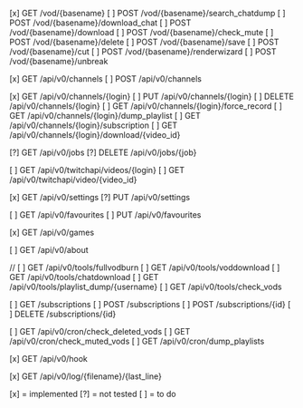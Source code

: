 [x] GET /vod/{basename}
[ ] POST /vod/{basename}/search_chatdump
[ ] POST /vod/{basename}/download_chat
[ ] POST /vod/{basename}/download
[ ] POST /vod/{basename}/check_mute
[ ] POST /vod/{basename}/delete
[ ] POST /vod/{basename}/save
[ ] POST /vod/{basename}/cut
[ ] POST /vod/{basename}/renderwizard
[ ] POST /vod/{basename}/unbreak

[x] GET /api/v0/channels
[ ] POST /api/v0/channels

[x] GET /api/v0/channels/{login}
[ ] PUT /api/v0/channels/{login}
[ ] DELETE /api/v0/channels/{login}
[ ] GET /api/v0/channels/{login}/force_record
[ ] GET /api/v0/channels/{login}/dump_playlist
[ ] GET /api/v0/channels/{login}/subscription
[ ] GET /api/v0/channels/{login}/download/{video_id}

[?] GET /api/v0/jobs
[?] DELETE /api/v0/jobs/{job}

[ ] GET /api/v0/twitchapi/videos/{login}
[ ] GET /api/v0/twitchapi/video/{video_id}

[x] GET /api/v0/settings
[?] PUT /api/v0/settings

[ ] GET /api/v0/favourites
[ ] PUT /api/v0/favourites

[x] GET /api/v0/games

[ ] GET /api/v0/about

// [ ] GET /api/v0/tools/fullvodburn
[ ] GET /api/v0/tools/voddownload
[ ] GET /api/v0/tools/chatdownload
[ ] GET /api/v0/tools/playlist_dump/{username}
[ ] GET /api/v0/tools/check_vods

[ ] GET /subscriptions
[ ] POST /subscriptions
[ ] POST /subscriptions/{id}
[ ] DELETE /subscriptions/{id}

[ ] GET /api/v0/cron/check_deleted_vods
[ ] GET /api/v0/cron/check_muted_vods
[ ] GET /api/v0/cron/dump_playlists

[x] GET /api/v0/hook

[x] GET /api/v0/log/{filename}/{last_line}


[x] = implemented
[?] = not tested
[ ] = to do